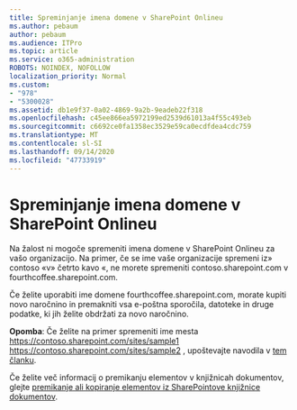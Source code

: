 ```yaml
---
title: Spreminjanje imena domene v SharePoint Onlineu
ms.author: pebaum
author: pebaum
ms.audience: ITPro
ms.topic: article
ms.service: o365-administration
ROBOTS: NOINDEX, NOFOLLOW
localization_priority: Normal
ms.custom:
- "978"
- "5300028"
ms.assetid: db1e9f37-0a02-4869-9a2b-9eadeb22f318
ms.openlocfilehash: c45ee866ea5972199ed2539d61013a4f55c493eb
ms.sourcegitcommit: c6692ce0fa1358ec3529e59ca0ecdfdea4cdc759
ms.translationtype: MT
ms.contentlocale: sl-SI
ms.lasthandoff: 09/14/2020
ms.locfileid: "47733919"
---
```

# <a name="change-domain-name-in-sharepoint-online"></a>Spreminjanje imena domene v SharePoint Onlineu

Na žalost ni mogoče spremeniti imena domene v SharePoint Onlineu za vašo organizacijo. Na primer, če se ime vaše organizacije spremeni iz» contoso «v» četrto kavo «, ne morete spremeniti contoso.sharepoint.com v fourthcoffee.sharepoint.com.
  
Če želite uporabiti ime domene fourthcoffee.sharepoint.com, morate kupiti novo naročnino in premakniti vsa e-poštna sporočila, datoteke in druge podatke, ki jih želite obdržati za novo naročnino.
  
 **Opomba**: Če želite na primer spremeniti ime mesta https://contoso.sharepoint.com/sites/sample1 https://contoso.sharepoint.com/sites/sample2 , upoštevajte navodila v [tem članku](https://docs.microsoft.com/sharepoint/change-site-address). 
  
Če želite več informacij o premikanju elementov v knjižnicah dokumentov, glejte [premikanje ali kopiranje elementov iz SharePointove knjižnice dokumentov](https://go.microsoft.com/fwlink/?linkid=2025831).
  